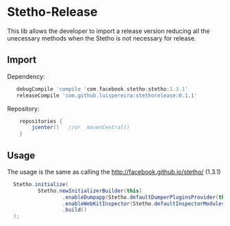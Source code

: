 # Stetho-Release

This lib allows the developer to import a release version reducing all the unecessary methods when the Stetho is not necessary for release.

## Import

Dependency:
```groovy 
   debugCompile 'compile 'com.facebook.stetho:stetho:1.3.1'
   releaseCompile 'com.github.luispereira:stethorelease:0.1.1'
 ```
Repository:
```groovy
    repositories {
        jcenter()   //or  mavenCentral()
    }
```

## Usage

The usage is the same as calling the http://facebook.github.io/stetho/  (1.3.1)

```java
  Stetho.initialize(
          Stetho.newInitializerBuilder(this)
                  .enableDumpapp(Stetho.defaultDumperPluginsProvider(this))
                  .enableWebKitInspector(Stetho.defaultInspectorModulesProvider(this))
                  .build()
  );
```
